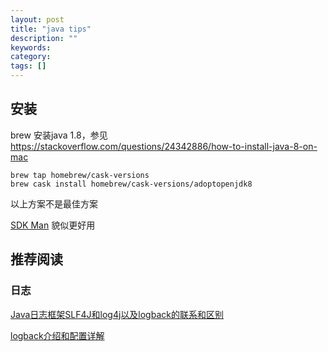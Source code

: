 ```yaml
---
layout: post
title: "java tips"
description: ""
keywords:
category:
tags: []
---
```


## 安装

brew 安装java 1.8，参见 <https://stackoverflow.com/questions/24342886/how-to-install-java-8-on-mac>

```
brew tap homebrew/cask-versions
brew cask install homebrew/cask-versions/adoptopenjdk8
```

以上方案不是最佳方案

[SDK Man](https://sdkman.io/) 貌似更好用

## 推荐阅读

### 日志

[Java日志框架SLF4J和log4j以及logback的联系和区别](https://www.cnblogs.com/hanszhao/p/9754419.html)

[logback介绍和配置详解](https://www.cnblogs.com/dw3306/p/12372871.html)
